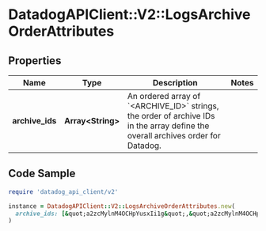 # DatadogAPIClient::V2::LogsArchiveOrderAttributes

## Properties

| Name | Type | Description | Notes |
| ---- | ---- | ----------- | ----- |
| **archive_ids** | **Array&lt;String&gt;** | An ordered array of &#x60;&lt;ARCHIVE_ID&gt;&#x60; strings, the order of archive IDs in the array define the overall archives order for Datadog. |  |

## Code Sample

```ruby
require 'datadog_api_client/v2'

instance = DatadogAPIClient::V2::LogsArchiveOrderAttributes.new(
  archive_ids: [&quot;a2zcMylnM4OCHpYusxIi1g&quot;,&quot;a2zcMylnM4OCHpYusxIi2g&quot;,&quot;a2zcMylnM4OCHpYusxIi3g&quot;]
)
```

